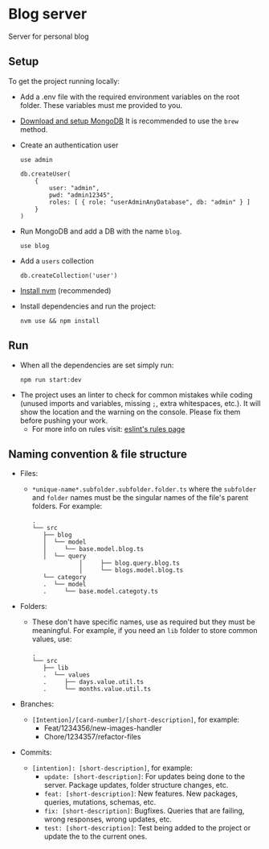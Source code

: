# Blog server
Server for personal blog

## Setup
To get the project running locally:
- Add a .env file with the required environment variables on the root folder. These variables must me provided to you.

- [Download and setup MongoDB](https://docs.mongodb.com/manual/tutorial/install-mongodb-on-os-x/) It is recommended to use the `brew` method.

- Create an authentication user
	```
	use admin
	```

	```
	db.createUser(
		{
			user: "admin",
			pwd: "admin12345",
			roles: [ { role: "userAdminAnyDatabase", db: "admin" } ]
		}
	)
	```

- Run MongoDB and add a DB with the name `blog`.
	```
	use blog
	```

- Add a `users` collection
	```
	db.createCollection('user')
	```

- [Install nvm](https://github.com/nvm-sh/nvm) (recommended)

- Install dependencies and run the project:
	```
	nvm use && npm install
	```

## Run
- When all the dependencies are set simply run:
	```
	npm run start:dev
	```
- The project uses an linter to check for common mistakes while coding (unused imports and variables, missing `;`, extra whitespaces, etc.). It will show the location and the warning on the console. Please fix them before pushing your work.
	- For more info on rules visit: [eslint's rules page](https://github.com/typescript-eslint/typescript-eslint/tree/master/packages/eslint-plugin/docs/rules)

## Naming convention & file structure
- Files:
	- `*unique-name*.subfolder.subfolder.folder.ts` where the `subfolder` and `folder` names must be the singular names of the file's parent folders. For example:
        ```
        .
        └── src
           ├── blog
           │  └── model
           │     └── base.model.blog.ts
           │  └── query
					 │     ├── blog.query.blog.ts
					 │     └── blogs.model.blog.ts
           └── category
           .  └── model
           .     └── base.model.categoty.ts
        ```

- Folders:
	- These don't have specific names, use as required but they must be meaningful. For example, if you need an `lib` folder to store common values, use: 
        ```
        .
        └── src
           ├── lib
           .  └── values
           .     ├── days.value.util.ts
           .     └── months.value.util.ts
        ```

- Branches:
	- `[Intention]/[card-number]/[short-description]`, for example:
		- Feat/1234356/new-images-handler
		- Chore/1234357/refactor-files

- Commits:
  - `[intention]: [short-description]`, for example:
	  - `update: [short-description]`: For updates being done to the server. Package updates, folder structure changes, etc.
	  - `feat: [short-description]`: New features. New packages, queries, mutations, schemas, etc.
	  - `fix: [short-description]`: Bugfixes. Queries that are failing, wrong responses, wrong updates, etc.
	  - `test: [short-description]`: Test being added to the project or update the to the current ones.
